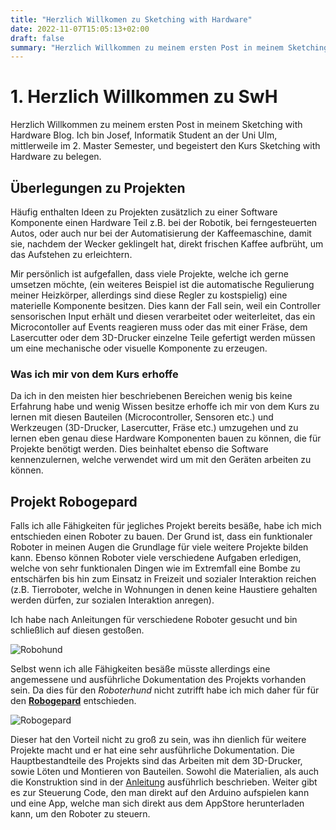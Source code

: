 ```yaml
---
title: "Herzlich Willkomen zu Sketching with Hardware"
date: 2022-11-07T15:05:13+02:00
draft: false
summary: "Herzlich Willkommen zu meinem ersten Post in meinem Sketching with Hardware Blog. In diesem Post erkläre ich, wieso ich im Kurs SwH bin und was ich mir davon erhoffe. Ebenso gehe ich kurz auf ein Projekt ein, welches ich gerne verfolgen würde, wenn ich den Kurs abgeschlossen habe."
---
```

# 1. Herzlich Willkommen zu SwH
Herzlich Willkommen zu meinem ersten Post in meinem Sketching with Hardware Blog.
Ich bin Josef, Informatik Student an der Uni Ulm, mittlerweile im 2. Master Semester, und begeistert den Kurs Sketching with Hardware zu belegen.

## Überlegungen zu Projekten

Häufig enthalten Ideen zu Projekten zusätzlich zu einer Software Komponente einen Hardware Teil z.B. bei der Robotik, bei ferngesteuerten Autos, oder auch nur bei der Automatisierung der Kaffeemaschine, damit sie, nachdem der Wecker geklingelt hat, direkt frischen Kaffee aufbrüht, um das Aufstehen zu erleichtern.

Mir persönlich ist aufgefallen, dass viele Projekte, welche ich gerne umsetzen möchte, (ein weiteres Beispiel ist die automatische Regulierung meiner Heizkörper, allerdings sind diese Regler zu kostspielig) eine materielle Komponente besitzen. Dies kann der Fall sein, weil ein Controller sensorischen Input erhält und diesen verarbeitet oder weiterleitet, das ein Microcontoller auf Events reagieren muss oder das mit einer Fräse, dem Lasercutter oder dem 3D-Drucker einzelne Teile gefertigt werden müssen um eine mechanische oder visuelle Komponente zu erzeugen.

### Was ich mir von dem Kurs erhoffe

Da ich in den meisten hier beschriebenen Bereichen wenig bis keine Erfahrung habe und wenig Wissen besitze erhoffe ich mir von dem Kurs zu lernen mit diesen Bauteilen (Microcontroller, Sensoren etc.) und Werkzeugen (3D-Drucker, Lasercutter, Fräse etc.) umzugehen und zu lernen eben genau diese Hardware Komponenten bauen zu können, die für Projekte benötigt werden. Dies beinhaltet ebenso die Software kennenzulernen, welche verwendet wird um mit den Geräten arbeiten zu können.

## Projekt Robogepard

Falls ich alle Fähigkeiten für jegliches Projekt bereits besäße, habe ich mich entschieden einen Roboter zu bauen. Der Grund ist, dass ein funktionaler Roboter in meinen Augen die Grundlage für viele weitere Projekte bilden kann. Ebenso können Roboter viele verschiedene Aufgaben erledigen, welche von sehr funktionalen Dingen wie im Extremfall eine Bombe zu entschärfen bis hin zum Einsatz in Freizeit und sozialer Interaktion reichen (z.B. Tierroboter, welche in Wohnungen in denen keine Haustiere gehalten werden dürfen, zur sozialen Interaktion anregen).

Ich habe nach Anleitungen für verschiedene Roboter gesucht und bin schließlich auf diesen gestoßen.

![Robohund](../robodog.png "Robohund")

Selbst wenn ich alle Fähigkeiten besäße müsste allerdings eine angemessene und ausführliche Dokumentation des Projekts vorhanden sein. Da dies für den *Roboterhund* nicht zutrifft habe ich mich daher für für den **[Robogepard](https://www.instructables.com/Baby-MIT-Cheetah-Robot-V2-Autonomous-and-RC/)** entschieden.

![Robogepard](../robogepard.png "Robogepard")

Dieser hat den Vorteil nicht zu groß zu sein, was ihn dienlich für weitere Projekte macht und er hat eine sehr ausführliche Dokumentation. Die Hauptbestandteile des Projekts sind das Arbeiten mit dem 3D-Drucker, sowie Löten und Montieren von Bauteilen.
Sowohl die Materialien, als auch die Konstruktion sind in der [Anleitung](https://www.instructables.com/Baby-MIT-Cheetah-Robot-V2-Autonomous-and-RC/) ausführlich beschrieben.
Weiter gibt es zur Steuerung Code, den man direkt auf den Arduino aufspielen kann und eine App, welche man sich direkt aus dem AppStore herunterladen kann, um den Roboter zu steuern.
